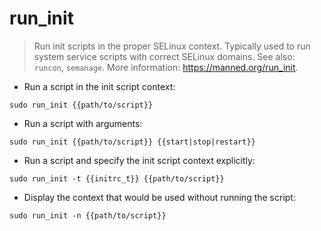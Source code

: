 # run_init

> Run init scripts in the proper SELinux context.
> Typically used to run system service scripts with correct SELinux domains.
> See also: `runcon`, `semanage`.
> More information: <https://manned.org/run_init>.

- Run a script in the init script context:

`sudo run_init {{path/to/script}}`

- Run a script with arguments:

`sudo run_init {{path/to/script}} {{start|stop|restart}}`

- Run a script and specify the init script context explicitly:

`sudo run_init -t {{initrc_t}} {{path/to/script}}`

- Display the context that would be used without running the script:

`sudo run_init -n {{path/to/script}}`

